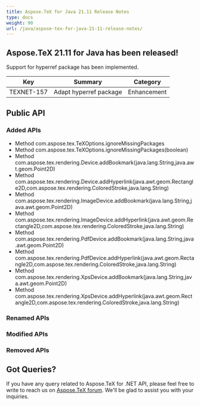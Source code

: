 ```yaml
---
title: Aspose.TeX for Java 21.11 Release Notes
type: docs
weight: 90
url: /java/aspose-tex-for-java-21-11-release-notes/
---
```


## Aspose.TeX 21.11 for Java has been released!

Support for hyperref package has been implemented.

| Key | Summary | Category |
|---|---|---|
| TEXNET-157 | Adapt hyperref package | Enhancement |
 
## Public API
### Added APIs
 * Method com.aspose.tex.TeXOptions.ignoreMissingPackages
 * Method com.aspose.tex.TeXOptions.ignoreMissingPackages(boolean)
 * Method com.aspose.tex.rendering.Device.addBookmark(java.lang.String,java.awt.geom.Point2D)
 * Method com.aspose.tex.rendering.Device.addHyperlink(java.awt.geom.Rectangle2D,com.aspose.tex.rendering.ColoredStroke,java.lang.String)
 * Method com.aspose.tex.rendering.ImageDevice.addBookmark(java.lang.String,java.awt.geom.Point2D)
 * Method com.aspose.tex.rendering.ImageDevice.addHyperlink(java.awt.geom.Rectangle2D,com.aspose.tex.rendering.ColoredStroke,java.lang.String)
 * Method com.aspose.tex.rendering.PdfDevice.addBookmark(java.lang.String,java.awt.geom.Point2D)
 * Method com.aspose.tex.rendering.PdfDevice.addHyperlink(java.awt.geom.Rectangle2D,com.aspose.tex.rendering.ColoredStroke,java.lang.String)
 * Method com.aspose.tex.rendering.XpsDevice.addBookmark(java.lang.String,java.awt.geom.Point2D)
 * Method com.aspose.tex.rendering.XpsDevice.addHyperlink(java.awt.geom.Rectangle2D,com.aspose.tex.rendering.ColoredStroke,java.lang.String)

### Renamed APIs

### Modified APIs
 
### Removed APIs
 
## Got Queries?
If you have any query related to Aspose.TeX for .NET API, please feel free to write to reach us on [Aspose.TeX forum](https://forum.aspose.com/c/tex/). We'll be glad to assist you with your inquiries.
